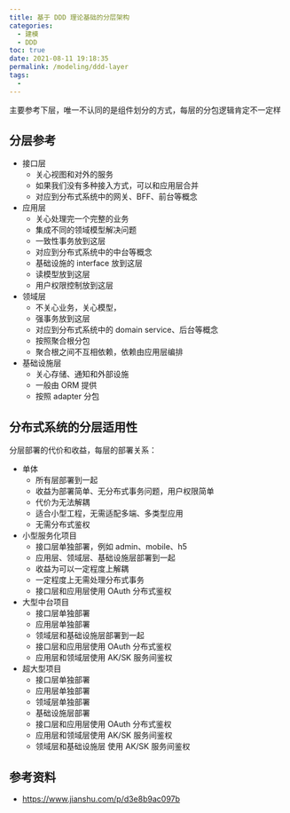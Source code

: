 ```yaml
---
title: 基于 DDD 理论基础的分层架构
categories: 
  - 建模
  - DDD
toc: true
date: 2021-08-11 19:18:35
permalink: /modeling/ddd-layer
tags: 
  - 
---
```


主要参考下层，唯一不认同的是组件划分的方式，每层的分包逻辑肯定不一定样

## 分层参考

- 接口层 
    - 关心视图和对外的服务
    - 如果我们没有多种接入方式，可以和应用层合并
    - 对应到分布式系统中的网关、BFF、前台等概念
- 应用层 
    - 关心处理完一个完整的业务
    - 集成不同的领域模型解决问题
    - 一致性事务放到这层
    - 对应到分布式系统中的中台等概念
    - 基础设施的 interface 放到这层
    - 读模型放到这层
    - 用户权限控制放到这层
- 领域层
    - 不关心业务，关心模型，
    - 强事务放到这层
    - 对应到分布式系统中的 domain service、后台等概念
    - 按照聚合根分包
    - 聚合根之间不互相依赖，依赖由应用层编排
- 基础设施层
    - 关心存储、通知和外部设施
    - 一般由 ORM 提供
    - 按照 adapter 分包
    

## 分布式系统的分层适用性

分层部署的代价和收益，每层的部署关系：

- 单体
    - 所有层部署到一起
    - 收益为部署简单、无分布式事务问题，用户权限简单
    - 代价为无法解耦
    - 适合小型工程，无需适配多端、多类型应用
    - 无需分布式鉴权
- 小型服务化项目
    - 接口层单独部署，例如 admin、mobile、h5
    - 应用层、领域层、基础设施层部署到一起
    - 收益为可以一定程度上解耦
    - 一定程度上无需处理分布式事务
    - 接口层和应用层使用 OAuth 分布式鉴权
- 大型中台项目
    - 接口层单独部署
    - 应用层单独部署
    - 领域层和基础设施层部署到一起
    - 接口层和应用层使用 OAuth 分布式鉴权
    - 应用层和领域层使用 AK/SK 服务间鉴权
- 超大型项目
    - 接口层单独部署
    - 应用层单独部署
    - 领域层单独部署
    - 基础设施层部署
    - 接口层和应用层使用 OAuth 分布式鉴权
    - 应用层和领域层使用 AK/SK 服务间鉴权
    - 领域层和基础设施层 使用 AK/SK 服务间鉴权



## 参考资料

- https://www.jianshu.com/p/d3e8b9ac097b
